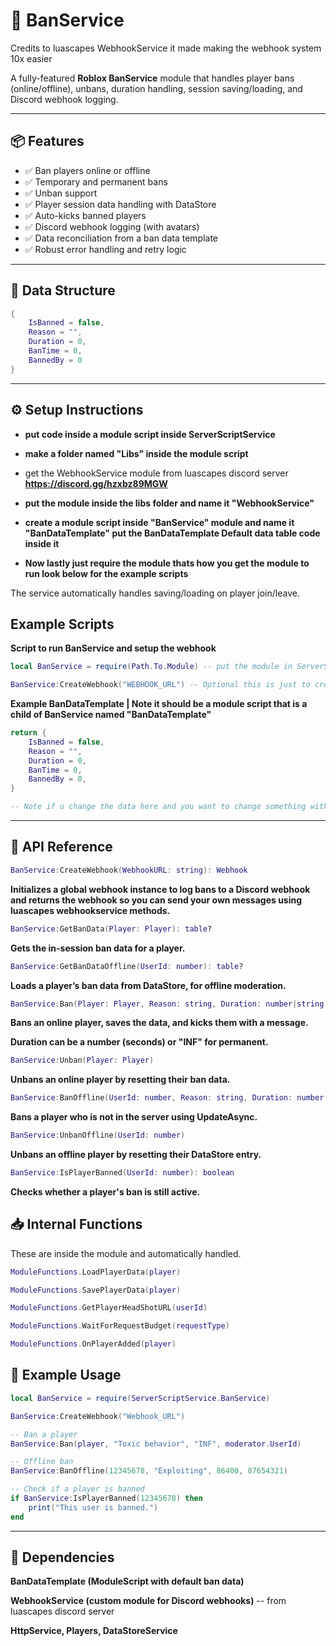 # 🔨 BanService
Credits to luascapes WebhookService it made making the webhook system 10x easier

A fully-featured **Roblox BanService** module that handles player bans (online/offline), unbans, duration handling, session saving/loading, and Discord webhook logging.

---

## 📦 Features

- ✅ Ban players online or offline
- ✅ Temporary and permanent bans
- ✅ Unban support
- ✅ Player session data handling with DataStore
- ✅ Auto-kicks banned players
- ✅ Discord webhook logging (with avatars)
- ✅ Data reconciliation from a ban data template
- ✅ Robust error handling and retry logic

---

## 🧱 Data Structure

```lua
{
	IsBanned = false,
	Reason = "",
	Duration = 0,
	BanTime = 0,
	BannedBy = 0
}
```

---

## ⚙️ Setup Instructions

- **put code inside a module script inside ServerScriptService**

- **make a folder named "Libs" inside the module script**

- get the WebhookService module from luascapes discord server **https://discord.gg/hzxbz89MGW**

- **put the module inside the libs folder and name it "WebhookService"**

- **create a module script inside "BanService" module and name it "BanDataTemplate" put the BanDataTemplate Default data table code inside it**

- **Now lastly just require the module thats how you get the module to run look below for the example scripts**

The service automatically handles saving/loading on player join/leave.


## Example Scripts

**Script to run BanService and setup the webhook**

```lua
local BanService = require(Path.To.Module) -- put the module in ServerScriptService -- this is all you need to set it up

BanService:CreateWebhook("WEBHOOK_URL") -- Optional this is just to create the webhook
```

**Example BanDataTemplate | Note it should be a module script that is a child of BanService named "BanDataTemplate"**

```lua
return {
	IsBanned = false,
	Reason = "",
	Duration = 0,
	BanTime = 0, 
	BannedBy = 0,
}

-- Note if u change the data here and you want to change something with how they ban or remove something you will have to change the banservice functions slightly
```

---

## 📘 API Reference
```lua
BanService:CreateWebhook(WebhookURL: string): Webhook
```
**Initializes a global webhook instance to log bans to a Discord webhook and returns the webhook so you can send your own messages using luascapes webhookservice methods.**

```lua
BanService:GetBanData(Player: Player): table?
```
**Gets the in-session ban data for a player.**

```lua
BanService:GetBanDataOffline(UserId: number): table?
```
**Loads a player’s ban data from DataStore, for offline moderation.**

```lua
BanService:Ban(Player: Player, Reason: string, Duration: number|string, ModeratorUserId?: number)
```
**Bans an online player, saves the data, and kicks them with a message.**

**Duration can be a number (seconds) or "INF" for permanent.**
```lua
BanService:Unban(Player: Player)
```
**Unbans an online player by resetting their ban data.**
```lua
BanService:BanOffline(UserId: number, Reason: string, Duration: number|string, ModeratorUserId?: number)
```
**Bans a player who is not in the server using UpdateAsync.**
```lua
BanService:UnbanOffline(UserId: number)
```
**Unbans an offline player by resetting their DataStore entry.**
```lua
BanService:IsPlayerBanned(UserId: number): boolean
```
**Checks whether a player's ban is still active.**

## 📥 Internal Functions
These are inside the module and automatically handled.
```lua
ModuleFunctions.LoadPlayerData(player)

ModuleFunctions.SavePlayerData(player)

ModuleFunctions.GetPlayerHeadShotURL(userId)

ModuleFunctions.WaitForRequestBudget(requestType)

ModuleFunctions.OnPlayerAdded(player)
```

## 🧪 Example Usage
```lua
local BanService = require(ServerScriptService.BanService)

BanService:CreateWebhook("Webhook_URL")

-- Ban a player
BanService:Ban(player, "Toxic behavior", "INF", moderator.UserId)

-- Offline ban
BanService:BanOffline(12345678, "Exploiting", 86400, 87654321)

-- Check if a player is banned
if BanService:IsPlayerBanned(12345678) then
	print("This user is banned.")
end
```
---

## 📎 Dependencies
**BanDataTemplate (ModuleScript with default ban data)**

**WebhookService (custom module for Discord webhooks)** -- from luascapes discord server

**HttpService, Players, DataStoreService**

